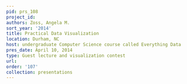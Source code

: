 ```yaml
---
pid: prs_108
project_id: 
authors: Zoss, Angela M.
sort_year: '2014'
title: Practical Data Visualization
location: Durham, NC
host: undergraduate Computer Science course called Everything Data
pres_date: April 10, 2014
type: Guest lecture and visualization contest
url: 
order: '107'
collection: presentations
---
```

